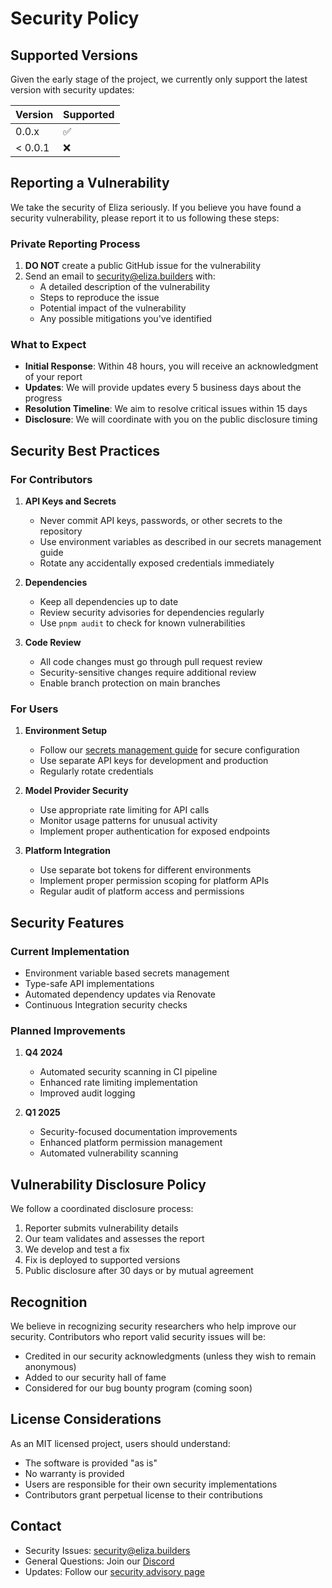 # Security Policy

## Supported Versions

Given the early stage of the project, we currently only support the latest version with security updates:

| Version | Supported          |
| ------- | ------------------ |
| 0.0.x   | :white_check_mark: |
| < 0.0.1 | :x:                |

## Reporting a Vulnerability

We take the security of Eliza seriously. If you believe you have found a security vulnerability, please report it to us following these steps:

### Private Reporting Process

1. **DO NOT** create a public GitHub issue for the vulnerability
2. Send an email to security@eliza.builders with:
    - A detailed description of the vulnerability
    - Steps to reproduce the issue
    - Potential impact of the vulnerability
    - Any possible mitigations you've identified

### What to Expect

- **Initial Response**: Within 48 hours, you will receive an acknowledgment of your report
- **Updates**: We will provide updates every 5 business days about the progress
- **Resolution Timeline**: We aim to resolve critical issues within 15 days
- **Disclosure**: We will coordinate with you on the public disclosure timing

## Security Best Practices

### For Contributors

1. **API Keys and Secrets**

    - Never commit API keys, passwords, or other secrets to the repository
    - Use environment variables as described in our secrets management guide
    - Rotate any accidentally exposed credentials immediately

2. **Dependencies**

    - Keep all dependencies up to date
    - Review security advisories for dependencies regularly
    - Use `pnpm audit` to check for known vulnerabilities

3. **Code Review**
    - All code changes must go through pull request review
    - Security-sensitive changes require additional review
    - Enable branch protection on main branches

### For Users

1. **Environment Setup**

    - Follow our [secrets management guide](docs/guides/secrets-management.md) for secure configuration
    - Use separate API keys for development and production
    - Regularly rotate credentials

2. **Model Provider Security**

    - Use appropriate rate limiting for API calls
    - Monitor usage patterns for unusual activity
    - Implement proper authentication for exposed endpoints

3. **Platform Integration**
    - Use separate bot tokens for different environments
    - Implement proper permission scoping for platform APIs
    - Regular audit of platform access and permissions

## Security Features

### Current Implementation

- Environment variable based secrets management
- Type-safe API implementations
- Automated dependency updates via Renovate
- Continuous Integration security checks

### Planned Improvements

1. **Q4 2024**

    - Automated security scanning in CI pipeline
    - Enhanced rate limiting implementation
    - Improved audit logging

2. **Q1 2025**
    - Security-focused documentation improvements
    - Enhanced platform permission management
    - Automated vulnerability scanning

## Vulnerability Disclosure Policy

We follow a coordinated disclosure process:

1. Reporter submits vulnerability details
2. Our team validates and assesses the report
3. We develop and test a fix
4. Fix is deployed to supported versions
5. Public disclosure after 30 days or by mutual agreement

## Recognition

We believe in recognizing security researchers who help improve our security. Contributors who report valid security issues will be:

- Credited in our security acknowledgments (unless they wish to remain anonymous)
- Added to our security hall of fame
- Considered for our bug bounty program (coming soon)

## License Considerations

As an MIT licensed project, users should understand:

- The software is provided "as is"
- No warranty is provided
- Users are responsible for their own security implementations
- Contributors grant perpetual license to their contributions

## Contact

- Security Issues: security@eliza.builders
- General Questions: Join our [Discord](https://discord.gg/elizaos)
- Updates: Follow our [security advisory page](https://github.com/elizaos/eliza/security/advisories)
